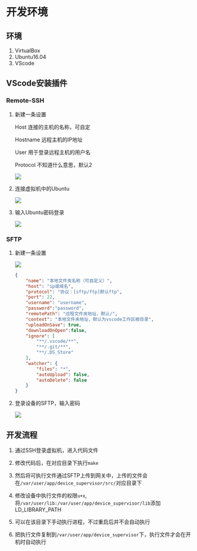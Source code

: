 # 开发环境

## 环境

1. VirtualBox
2. Ubuntu16.04
3. VScode

## VScode安装插件

### Remote-SSH

1. 新建一条设置
   
   Host 连接的主机的名称，可自定
   
   Hostname 远程主机的IP地址
   
   User 用于登录远程主机的用户名
   
   Protocol 不知道什么意思，默认2
   
   ![](C:\Users\ta\AppData\Roaming\marktext\images\9c6d7d4f5da0a76671001302cc181f4fd534c5c6.png)

2. 连接虚拟机中的Ubuntu
   
   ![](C:\Users\ta\AppData\Roaming\marktext\images\4988560fb2fbd7a848691f90b211a48e78926178.png)

3. 输入Ubuntu密码登录
   
   ![](C:\Users\ta\AppData\Roaming\marktext\images\2023-01-18-17-50-27-image.png)

### SFTP

1. 新建一条设置
   
   ![](C:\Users\ta\AppData\Roaming\marktext\images\2023-01-18-17-56-11-image.png)
   
   ```json
   {
       "name": "本地文件夹名称（可自定义）",
       "host": "ip或域名",
       "protocol": "协议：[sftp/ftp]默认ftp",
       "port": 22,
       "username": "username",
       "password":"password",
       "remotePath": "远程文件夹地址，默认/",
       "context": "本地文件夹地址，默认为vscode工作区根目录",
       "uploadOnSave": true,
       "downloadOnOpen":false,
       "ignore": [
           "**/.vscode/**",
           "**/.git/**",
           "**/.DS_Store"
       ],
       "watcher": {
           "files": "*",
           "autoUpload": false,
           "autoDelete": false
       }
   }
   ```

2. 登录设备的SFTP，输入密码
   
   ![](C:\Users\ta\AppData\Roaming\marktext\images\2023-01-18-18-11-22-image.png)

## 开发流程

1. 通过SSH登录虚拟机，进入代码文件

2. 修改代码后，在对应目录下执行`make`

3. 然后将可执行文件通过SFTP上传到网关中，上传的文件会在`/var/user/app/device_supervisor/src/`对应目录下

4. 修改设备中执行文件的权限`u+x`,将`/var/user/lib:/var/user/app/device_supervisor/lib`添加LD_LIBRARY_PATH

5. 可以在该目录下手动执行进程，不过重启后并不会自动执行

6. 把执行文件复制到`/var/user/app/device_supervisor`下，执行文件才会在开机时自动执行


